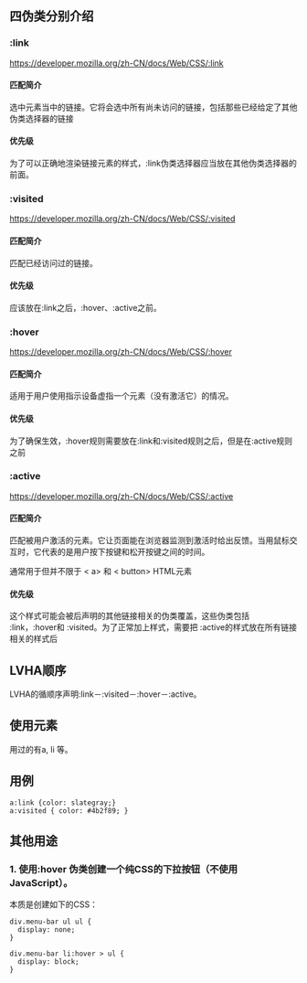 ## 四伪类分别介绍

### :link
<https://developer.mozilla.org/zh-CN/docs/Web/CSS/:link>
#### 匹配简介
选中元素当中的链接。它将会选中所有尚未访问的链接，包括那些已经给定了其他伪类选择器的链接
#### 优先级
为了可以正确地渲染链接元素的样式，:link伪类选择器应当放在其他伪类选择器的前面。

### :visited
<https://developer.mozilla.org/zh-CN/docs/Web/CSS/:visited>
#### 匹配简介
匹配已经访问过的链接。
#### 优先级
应该放在:link之后，:hover、:active之前。

### :hover
<https://developer.mozilla.org/zh-CN/docs/Web/CSS/:hover>
#### 匹配简介
适用于用户使用指示设备虚指一个元素（没有激活它）的情况。
#### 优先级
为了确保生效，:hover规则需要放在:link和:visited规则之后，但是在:active规则之前

### :active
<https://developer.mozilla.org/zh-CN/docs/Web/CSS/:active>
#### 匹配简介
匹配被用户激活的元素。它让页面能在浏览器监测到激活时给出反馈。当用鼠标交互时，它代表的是用户按下按键和松开按键之间的时间。

通常用于但并不限于 < a> 和 < button> HTML元素

#### 优先级
这个样式可能会被后声明的其他链接相关的伪类覆盖，这些伪类包括 :link，:hover和 :visited。为了正常加上样式，需要把 :active的样式放在所有链接相关的样式后

## LVHA顺序
LVHA的循顺序声明:link－:visited－:hover－:active。

## 使用元素
用过的有a, li 等。

## 用例
```
a:link {color: slategray;}
a:visited { color: #4b2f89; }
```

## 其他用途
### 1. 使用:hover 伪类创建一个纯CSS的下拉按钮（不使用JavaScript）。 
本质是创建如下的CSS：
```
div.menu-bar ul ul {
  display: none;
}

div.menu-bar li:hover > ul {
  display: block;
}
```
